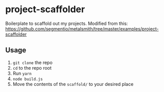 # project-scaffolder

Boilerplate to scaffold out my projects. Modified from this: https://github.com/segmentio/metalsmith/tree/master/examples/project-scaffolder

## Usage

1. `git clone` the repo
2. `cd` to the repo root
3. Run `yarn`
4. `node build.js`
5. Move the contents of the `scaffold/` to your desired place
